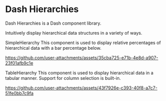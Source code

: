 # Dash Hierarchies

Dash Hierarchies is a Dash component library.

Intuitively display hierarchical data structures in a variety of ways. 

SimpleHierarchy
This component is used to display relative percentages of hierarchical data with a bar percentage below. 

https://github.com/user-attachments/assets/35cba725-e71b-4e8d-a907-23f01afb9c1e

TableHierarchy
This component is used to display hierarchical data in a tabular manner. Support for column selection is built-in. 

https://github.com/user-attachments/assets/43f7926e-c393-40f8-a7c7-51fe0bb7c9fa


